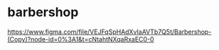 # barbershop
https://www.figma.com/file/VEJFqSpHAdXvIaAVTb7Q5t/Barbershop-(Copy)?node-id=0%3A1&t=cNtahtNXqaRxaEC0-0